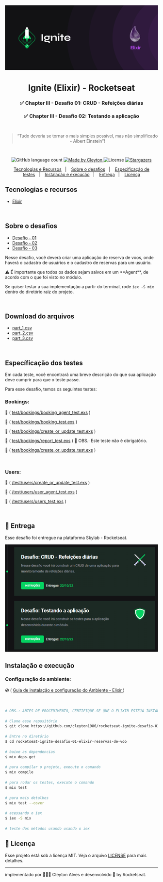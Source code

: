 <p align="center">
  <img  src="./assets/cover-elixir.png">
</p>

<h1 align="center">
  Ignite (Elixir) - Rocketseat
</h1>

<h3 align="center">
✅  Chapter III - Desafio 01: CRUD - Refeições diárias
</h3>

<h3 align="center">
✅  Chapter III - Desafio 02: Testando a aplicação
</h3>

</p>

</br>

<blockquote align="center">“Tudo deveria se tornar o mais simples possível, mas não simplificado - Albert Einstein”!</blockquote>

</br>
<p align="center">
  <img alt="GitHub language count" src="https://img.shields.io/github/languages/count/cleyton1986/rocketseat-ignite-desafio-01-elixir-reservas-de-voo?color=%2304D361">

  <a href="https://www.linkedin.com/in/cleytonalves">
    <img alt="Made by Cleyton" src="https://img.shields.io/badge/Made%20by-Cleyton_Alves-Alves%2304D361">
  </a>

  <img alt="License" src="https://img.shields.io/badge/license-MIT-%2304D361">

  <a href="https://github.com/cleyton1986/rocketseat-ignite-desafio-01-elixir-reservas-de-voo/stargazers">
    <img alt="Stargazers" src="https://img.shields.io/github/stars/cleyton1986/rocketseat-ignite-desafio-01-elixir-reservas-de-voo?style=social">
  </a>
</p>

<p align="center">
  <a href="#tecnologias-e-recursos">Tecnologias e Recursos</a>&nbsp;&nbsp;&nbsp;|&nbsp;&nbsp;&nbsp;
  <a href="#sobre-o-desafios">Sobre o desafios</a>&nbsp;&nbsp;&nbsp;|&nbsp;&nbsp;&nbsp;
  <a href="#específicação-dos-testes">Especificação de testes</a>&nbsp;&nbsp;&nbsp;|&nbsp;&nbsp;&nbsp;
  <a href="#instalação-e-execução">Instalação e execução</a>&nbsp;&nbsp;&nbsp;|&nbsp;&nbsp;&nbsp;
  <a href="#calendar-entrega">Entrega</a>&nbsp;&nbsp;&nbsp;|&nbsp;&nbsp;&nbsp;
  <a href="#memo-licença">Licença</a>
</p>


## Tecnologias e recursos

- [Elixir](https://elixir-lang.org/install.html)

</br>

## Sobre o desafios

- [Desafio - 01](https://www.notion.so/Desafio-01-Reservas-de-voos-f5fd8814ce904360b2500449143e589e)
- [Desafio - 02](https://www.notion.so/Desafio-02-Relat-rio-de-reservas-de-voos-cd44db56fc0a432896c23475a21b8f29)
- [Desafio - 03](https://www.notion.so/Desafio-03-Testando-a-aplica-o-723c200d933d41b598046078e462d822#9add5718b53f4e409a609597fb95d494)

Nesse desafio, você deverá criar uma aplicação de reserva de voos, onde haverá o cadastro de usuários e o cadastro de reservas para um usuário.

<aside>
⚠️ É importante que todos os dados sejam salvos em um **Agent**, de acordo com o que foi visto no módulo.

</aside>

Se quiser testar a sua implementação a partir do terminal, rode `iex -S mix` dentro do diretório raiz do projeto.

</br>

##  Download do arquivos

  - [part_1.csv](https://s3.us-west-2.amazonaws.com/secure.notion-static.com/ef3f1650-5374-4430-bc33-e89b51ad949a/part_1.csv?X-Amz-Algorithm=AWS4-HMAC-SHA256&X-Amz-Content-Sha256=UNSIGNED-PAYLOAD&X-Amz-Credential=AKIAT73L2G45EIPT3X45%2F20221009%2Fus-west-2%2Fs3%2Faws4_request&X-Amz-Date=20221009T171439Z&X-Amz-Expires=86400&X-Amz-Signature=3a6ca573d89e80c776360553e7ee101df7fecd6f13e514d81aae6e4386c67f74&X-Amz-SignedHeaders=host&response-content-disposition=filename%20%3D%22part_1.csv%22&x-id=GetObject)
  - [part_2.csv](https://s3.us-west-2.amazonaws.com/secure.notion-static.com/019635f0-d0ed-4b42-b69b-939d7492563c/part_2.csv?X-Amz-Algorithm=AWS4-HMAC-SHA256&X-Amz-Content-Sha256=UNSIGNED-PAYLOAD&X-Amz-Credential=AKIAT73L2G45EIPT3X45%2F20221009%2Fus-west-2%2Fs3%2Faws4_request&X-Amz-Date=20221009T171454Z&X-Amz-Expires=86400&X-Amz-Signature=acbba6d6829dc3db1e469e5a667aed0b7b7bca060406f468fb2b9cf426f5150c&X-Amz-SignedHeaders=host&response-content-disposition=filename%20%3D%22part_2.csv%22&x-id=GetObject)
  - [part_3.csv](https://s3.us-west-2.amazonaws.com/secure.notion-static.com/4800edf6-8d81-4209-9841-b45a9d8fa951/part_3.csv?X-Amz-Algorithm=AWS4-HMAC-SHA256&X-Amz-Content-Sha256=UNSIGNED-PAYLOAD&X-Amz-Credential=AKIAT73L2G45EIPT3X45%2F20221009%2Fus-west-2%2Fs3%2Faws4_request&X-Amz-Date=20221009T171507Z&X-Amz-Expires=86400&X-Amz-Signature=941ef4e47d2d52cf08409c9d909ac93fde2472bdfdb9605b9f9571153a8cf413&X-Amz-SignedHeaders=host&response-content-disposition=filename%20%3D%22part_3.csv%22&x-id=GetObject)

</br>

## Específicação dos testes

Em cada teste, você encontrará uma breve descrição do que sua aplicação deve cumprir para que o teste passe.

Para esse desafio, temos os seguintes testes:

### Bookings:

<p>
  🧪 (
    <a href="https://www.notion.so/Testes-test-bookings-booking_agent_test-exs-f1aeba950bd244168d78120d802b14b5">test/bookings/booking_agent_test.exs</a>
  )
</p>

<p>
  🧪 (
    <a href="https://www.notion.so/Testes-test-bookings-booking_test-exs-f438dcbbb5ca4f369678e15049aa6bc0">test/bookings/booking_test.exs</a>
  )
</p>

<p>
  🧪 (
    <a href="https://www.notion.so/Testes-test-bookings-create_or_update_test-exs-3cffdfc8a85d42c1823373bce2497592">test/bookings/create_or_update_test.exs</a>
  )
</p>

<p>
  🧪 (
    <a href="https://www.notion.so/Teste-test-bookings-report_test-exs-6d37d678415f48f186d5779a2bcf20f4">test/bookings/report_test.exs</a>
  ) 👀 OBS.: Este teste não é obrigatório.
</p>

<p>
  🧪 (
    <a href="https://www.notion.so/Testes-test-bookings-create_or_update_test-exs-3cffdfc8a85d42c1823373bce2497592">test/bookings/create_or_update_test.exs</a>
  )
</p>
</br>

### Users:

<p>
  🧪 (
    <a href="https://www.notion.so/Teste-test-users-create_or_update_test-exs-e7c929008e7a491c9aeaa9ee36a12457">/test/users/create_or_update_test.exs</a>
  )
</p>

<p>
  🧪 (
    <a href="https://www.notion.so/Teste-test-users-user_agent_test-exs-e1b36b62855540bc9573ceebe4bbc6ad">/test/users/user_agent_test.exs</a>
  )
</p>

<p>
  🧪 (
    <a href="https://www.notion.so/Teste-test-users-users_test-exs-d1272b91269f4989ad4e919d302b140b">/test/users/users_test.exs</a>
  )
</p>

</br>

## :calendar: Entrega

Esse desafio foi entregue na plataforma Skylab - Rocketseat.
</br>

<p align="center">
  <img  src="./assets/test-result.png">
</p>

## Instalação e execução

### Configuração do ambiente:
<p>
  💿 (
    <a href="https://www.notion.so/Ambiente-de-desenvolvimento-Trilha-Elixir-aa2399b4ec17447582d04cbce8ffa12f">Guia de instalação e configuração do Ambiente - Elixir </a>
  )
</p>
</br>

```bash
# OBS.: ANTES DE PROCEDIMENTO, CERTIFIQUE-SE QUE O ELIXIR ESTEJA INSTALADO NO SEU COMPUTADOR CORRETAMENTE.

# Clone esse repositório
$ git clone https://github.com/cleyton1986/rocketseat-ignite-desafio-01-elixir-reservas-de-voo

# Entre no diretório
$ cd rocketseat-ignite-desafio-01-elixir-reservas-de-voo

# baixe as dependencias
$ mix deps.get

# para compilar o projeto, execute o comando
$ mix compile

# para rodar os testes, execute o comando
$ mix test

# para mais detalhes
$ mix test --cover

# acessando o iex
$ iex -S mix

# teste dos métodos usando usando o iex

```
## :memo: Licença

Esse projeto está sob a licença MIT. Veja o arquivo [LICENSE](LICENSE) para mais detalhes.

---

 implementado por 👨🏽‍💻 Cleyton Alves e desenvolvido 💜 by Rocketseat.

